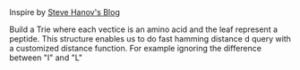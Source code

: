 ##

Inspire by [Steve Hanov's Blog](http://stevehanov.ca/blog/index.php?id=114)

Build a Trie where each vectice is an amino acid and the leaf represent a peptide. This structure enables us to do fast hamming distance d query with a customized distance function. For example ignoring the difference between "I" and "L"
